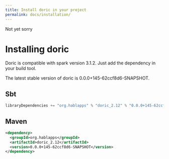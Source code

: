 ```yaml
---
title: Install doric in your project
permalink: docs/installation/
---
```

Not yet sorry
# Installing doric
Doric is compatible with spark version 3.1.2. Just add the dependency in your build tool.

The latest stable version of doric is 0.0.0+145-62ccf8d6-SNAPSHOT.

## Sbt
```scala
libraryDependencies += "org.hablapps" % "doric_2.12" % "0.0.0+145-62ccf8d6-SNAPSHOT"
```
## Maven
```xml
<dependency>
  <groupId>org.hablapps</groupId>
  <artifactId>doric_2.12</artifactId>
  <version>0.0.0+145-62ccf8d6-SNAPSHOT</version>
</dependency>
```
